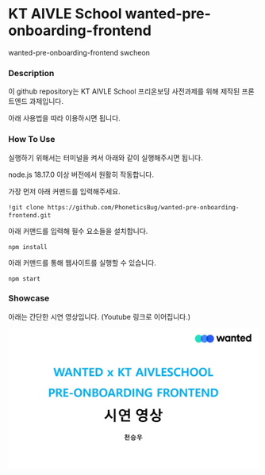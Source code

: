 # KT AIVLE School wanted-pre-onboarding-frontend
wanted-pre-onboarding-frontend swcheon

### Description

이 github repository는 KT AIVLE School 프리온보딩 사전과제를 위해 제작된 프론트엔드 과제입니다.

아래 사용법을 따라 이용하시면 됩니다.

### How To Use

실행하기 위해서는 터미널을 켜서 아래와 같이 실행해주시면 됩니다.

node.js 18.17.0 이상 버전에서 원활히 작동합니다.

가장 먼저 아래 커맨드를 입력해주세요.

```
!git clone https://github.com/PhoneticsBug/wanted-pre-onboarding-frontend.git
```


아래 커맨드를 입력해 필수 요소들을 설치합니다.

```
npm install
```


아래 커맨드를 통해 웹사이트를 실행할 수 있습니다.

```
npm start
```
### Showcase

아래는 간단한 시연 영상입니다. (Youtube 링크로 이어집니다.)

[![Video](/public/video_preview.jpg)](https://www.youtube.com/watch?v=rqPot-9QICw&ab_channel=IliyaCheon)
